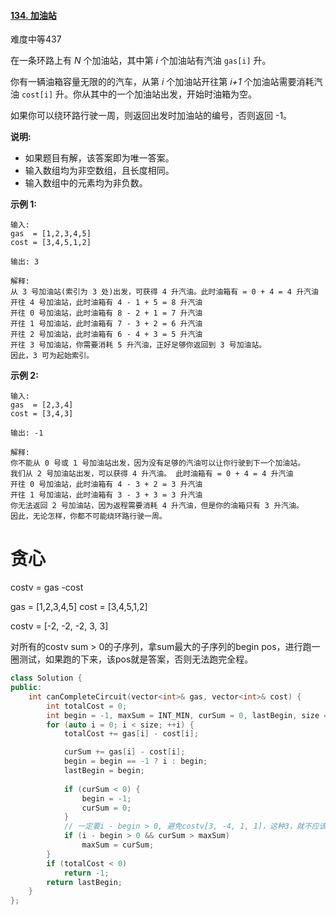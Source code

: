 #### [134. 加油站](https://leetcode-cn.com/problems/gas-station/)

难度中等437

在一条环路上有 *N* 个加油站，其中第 *i* 个加油站有汽油 `gas[i]` 升。

你有一辆油箱容量无限的的汽车，从第 *i* 个加油站开往第 *i+1* 个加油站需要消耗汽油 `cost[i]` 升。你从其中的一个加油站出发，开始时油箱为空。

如果你可以绕环路行驶一周，则返回出发时加油站的编号，否则返回 -1。

**说明:** 

- 如果题目有解，该答案即为唯一答案。
- 输入数组均为非空数组，且长度相同。
- 输入数组中的元素均为非负数。

**示例 1:**

```
输入: 
gas  = [1,2,3,4,5]
cost = [3,4,5,1,2]

输出: 3

解释:
从 3 号加油站(索引为 3 处)出发，可获得 4 升汽油。此时油箱有 = 0 + 4 = 4 升汽油
开往 4 号加油站，此时油箱有 4 - 1 + 5 = 8 升汽油
开往 0 号加油站，此时油箱有 8 - 2 + 1 = 7 升汽油
开往 1 号加油站，此时油箱有 7 - 3 + 2 = 6 升汽油
开往 2 号加油站，此时油箱有 6 - 4 + 3 = 5 升汽油
开往 3 号加油站，你需要消耗 5 升汽油，正好足够你返回到 3 号加油站。
因此，3 可为起始索引。
```

**示例 2:**

```
输入: 
gas  = [2,3,4]
cost = [3,4,3]

输出: -1

解释:
你不能从 0 号或 1 号加油站出发，因为没有足够的汽油可以让你行驶到下一个加油站。
我们从 2 号加油站出发，可以获得 4 升汽油。 此时油箱有 = 0 + 4 = 4 升汽油
开往 0 号加油站，此时油箱有 4 - 3 + 2 = 3 升汽油
开往 1 号加油站，此时油箱有 3 - 3 + 3 = 3 升汽油
你无法返回 2 号加油站，因为返程需要消耗 4 升汽油，但是你的油箱只有 3 升汽油。
因此，无论怎样，你都不可能绕环路行驶一周。
```



# 贪心

costv = gas -cost

gas  = [1,2,3,4,5]
cost = [3,4,5,1,2]

costv = [-2, -2, -2, 3, 3]

对所有的costv sum > 0的子序列，拿sum最大的子序列的begin pos，进行跑一圈测试，如果跑的下来，该pos就是答案，否则无法跑完全程。

```c++
class Solution {
public:
    int canCompleteCircuit(vector<int>& gas, vector<int>& cost) {
        int totalCost = 0;
        int begin = -1, maxSum = INT_MIN, curSum = 0, lastBegin, size = gas.size();
        for (auto i = 0; i < size; ++i) {
            totalCost += gas[i] - cost[i];

            curSum += gas[i] - cost[i];
            begin = begin == -1 ? i : begin;
            lastBegin = begin;
            
            if (curSum < 0) {
                begin = -1;
                curSum = 0;
            }
            // 一定要i - begin > 0, 避免costv[3, -4, 1, 1]，这种3，就不应该作为lastBegin的候选者
            if (i - begin > 0 && curSum > maxSum) 
                maxSum = curSum;
        }
        if (totalCost < 0) 
            return -1;
        return lastBegin;
    }
};
```

